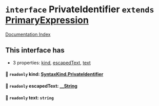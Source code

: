 # `interface` PrivateIdentifier `extends` [PrimaryExpression](../interface.PrimaryExpression/README.md)

[Documentation Index](../README.md)

## This interface has

- 3 properties:
[kind](#-readonly-kind-syntaxkindprivateidentifier),
[escapedText](#-readonly-escapedtext-string),
[text](#-readonly-text-string)


#### 📄 `readonly` kind: [SyntaxKind.PrivateIdentifier](../enum.SyntaxKind/README.md#privateidentifier--81)



#### 📄 `readonly` escapedText: [\_\_String](../type.__String/README.md)



#### 📄 `readonly` text: `string`



